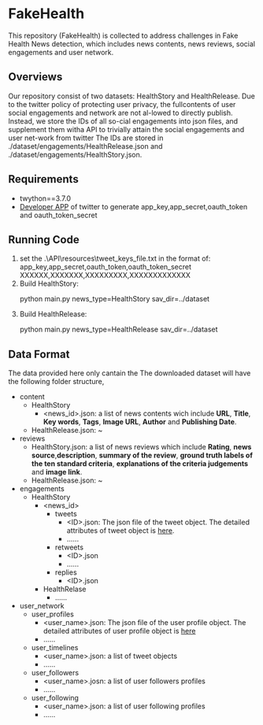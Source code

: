 # FakeHealth
This repository (FakeHealth) is collected to address challenges in Fake Health News detection, which includes news contents, news reviews, social engagements and user network.

## Overviews
Our repository consist of two datasets: HealthStory and HealthRelease. Due to the twitter policy of protecting user privacy, the fullcontents of user social engagements and network are not al-lowed to directly publish. Instead, we store the IDs of all so-cial engagements into json files, and supplement them witha API to trivially attain the social engagements and user net-work from twitter The IDs are stored in ./dataset/engagements/HealthRelease.json and ./dataset/engagements/HealthStory.json.  

## Requirements
* twython==3.7.0
* [Developer APP](https://developer.twitter.com/en/docs/basics/apps/overview) of twitter to generate app_key,app_secret,oauth_token and oauth_token_secret

## Running Code
1. set the .\API\resources\tweet_keys_file.txt in the format of: <br> 
app_key,app_secret,oauth_token,oauth_token_secret<br>
XXXXXX,XXXXXXX,XXXXXXXXX,XXXXXXXXXXXXX
2. Build HealthStory:<br>
   <p> python main.py news_type=HealthStory sav_dir=../dataset <p>
3. Build HealthRelease:<br>
   <p> python main.py news_type=HealthRelease sav_dir=../dataset <p>
## Data Format
The data provided here only cantain the 
The downloaded dataset will have the following  folder structure,
* content
  * HealthStory
    * \<news_id>.json: a list of news contents wich include **URL**, **Title**, **Key words**, **Tags**, **Image URL**, **Author** and **Publishing Date**.
  * HealthRelease.json: ~
* reviews
  * HealthStory.json: a list of news reviews which include **Rating**, **news source**,**description**, **summary of the review**, **ground truth labels of the ten standard criteria**, **explanations of the criteria judgements** and **image link**. 
  * HealthRelease.json: ~
* engagements
  * HealthStory
    * \<news_id>
      * tweets
        * \<ID>.json: The json file of the tweet object. The detailed attributes of tweet object is [here](https://developer.twitter.com/en/docs/tweets/data-dictionary/overview/tweet-object).
        * ......
      * retweets
        * \<ID>.json
        * ......
      * replies
        * \<ID>.json
    * HealthRelase
      * ......
* user_network
  * user_profiles
    * \<user_name>.json: The json file of the user profile object. The detailed attributes of user profile object is [here](https://developer.twitter.com/en/docs/tweets/data-dictionary/overview/user-object)
    * ......
  * user_timelines
    * \<user_name>.json: a list of tweet objects
    * ......
  * user_followers
    * \<user_name>.josn: a list of user followers profiles
    * ......
  * user_following
    * \<user_name>.json: a list of user following profiles
    * ......



   
   

